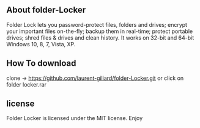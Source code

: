 ## About folder-Locker
Folder Lock lets you password-protect files, folders and drives; encrypt your important files on-the-fly;
backup them in real-time; protect portable drives; shred files &amp; drives and clean history.
It works on 32-bit and 64-bit Windows 10, 8, 7, Vista, XP.

## How To download
clone -> https://github.com/laurent-giliard/folder-Locker.git or click on folder locker.rar

## license
Folder Locker is licensed under the MIT license. Enjoy
